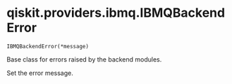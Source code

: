 # qiskit.providers.ibmq.IBMQBackendError

<span id="undefined" />

`IBMQBackendError(*message)`

Base class for errors raised by the backend modules.

Set the error message.
